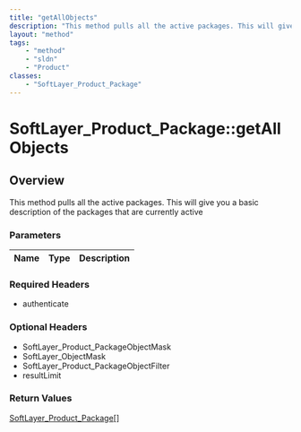 ```yaml
---
title: "getAllObjects"
description: "This method pulls all the active packages. This will give you a basic description of the packages that are currently act... "
layout: "method"
tags:
    - "method"
    - "sldn"
    - "Product"
classes:
    - "SoftLayer_Product_Package"
---
```

# SoftLayer_Product_Package::getAllObjects
## Overview 
This method pulls all the active packages. This will give you a basic description of the packages that are currently active 

### Parameters 
|Name | Type | Description |
| --- | --- | --- |


### Required Headers
* authenticate

### Optional Headers
* SoftLayer_Product_PackageObjectMask
* SoftLayer_ObjectMask
* SoftLayer_Product_PackageObjectFilter
* resultLimit

### Return Values
<a href='/reference/datatypes/SoftLayer_Product_Package'>SoftLayer_Product_Package[] </a>

